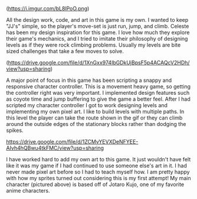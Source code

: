 
(https://i.imgur.com/bL8lPoO.png)
 
All the design work, code, and art in this game is my own.  I wanted to keep "JJ's" simple, so the player's move-set is just run, jump, and climb.  Celeste has been my design inspiration for this game.  I love how much they explore their game's mechanics, and I tried to imitate their philosophy of designing levels as if they were rock climbing problems.  Usually my levels are bite sized challenges that take a few moves to solve.

(https://drive.google.com/file/d/1XnGxx974IbGDkUjBpsF5p4ACAQcV2HDh/view?usp=sharing)

A major point of focus in this game has been scripting a snappy and responsive character controller.  This is a movement heavy game, so getting the controller right was very important.  I implemented design features such as coyote time and jump buffering to give the game a better feel.  After I had scripted my character controller I got to work designing levels and implementing my own pixel art.  I like to build levels with multiple paths.  In this level the player can take the route shown in the gif or they can climb around the outside edges of the stationary blocks rather than dodging the spikes.

https://drive.google.com/file/d/1ZCMvYEVXDeNFYEE-AIvh4hQBwu4tkFMC/view?usp=sharing

I have worked hard to add my own art to this game.  It just wouldn't have felt like it was my game if I had continued to use someone else's art in it.  I had never made pixel art before so I had to teach myself how.  I am pretty happy with how my sprites turned out considering this is my first attempt!  My main character (pictured above)  is based off of Jotaro Kujo, one of my favorite anime characters.

